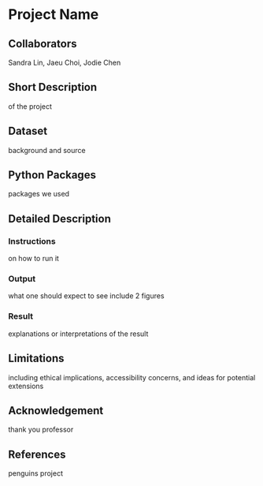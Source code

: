# Project Name

## Collaborators
Sandra Lin, Jaeu Choi, Jodie Chen

## Short Description
of the project

## Dataset
background and source

## Python Packages
packages we used

## Detailed Description
### Instructions
on how to run it

### Output 
what one should expect to see
include 2 figures

### Result
explanations or interpretations of the result

## Limitations
including ethical implications, accessibility concerns, and ideas for potential extensions

## Acknowledgement
thank you professor

## References
penguins project
